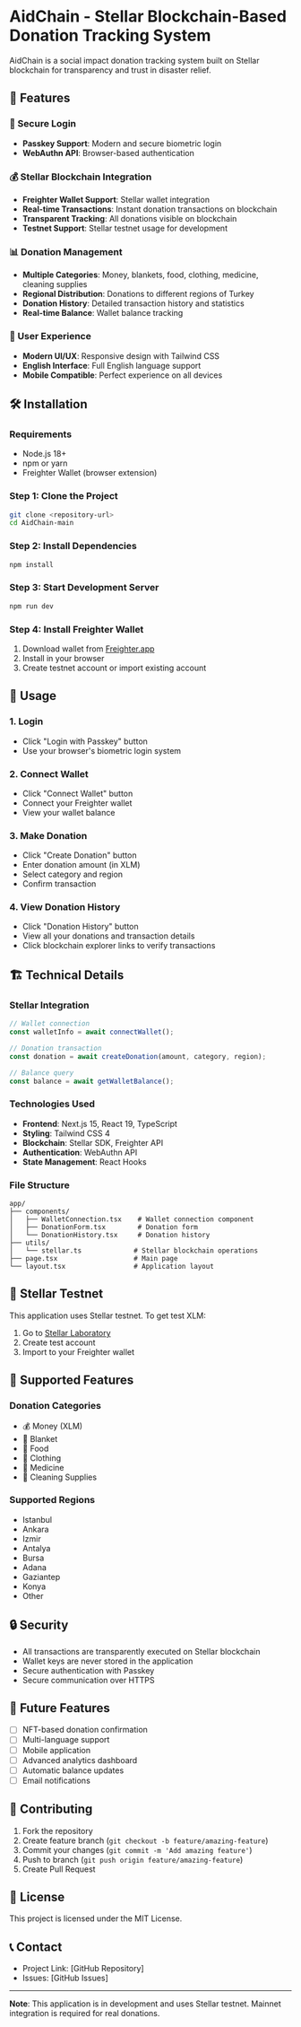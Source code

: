 # AidChain - Stellar Blockchain-Based Donation Tracking System

AidChain is a social impact donation tracking system built on Stellar blockchain for transparency and trust in disaster relief.

## 🚀 Features

### 🔐 Secure Login
- **Passkey Support**: Modern and secure biometric login
- **WebAuthn API**: Browser-based authentication

### 💰 Stellar Blockchain Integration
- **Freighter Wallet Support**: Stellar wallet integration
- **Real-time Transactions**: Instant donation transactions on blockchain
- **Transparent Tracking**: All donations visible on blockchain
- **Testnet Support**: Stellar testnet usage for development

### 📊 Donation Management
- **Multiple Categories**: Money, blankets, food, clothing, medicine, cleaning supplies
- **Regional Distribution**: Donations to different regions of Turkey
- **Donation History**: Detailed transaction history and statistics
- **Real-time Balance**: Wallet balance tracking

### 🎨 User Experience
- **Modern UI/UX**: Responsive design with Tailwind CSS
- **English Interface**: Full English language support
- **Mobile Compatible**: Perfect experience on all devices

## 🛠️ Installation

### Requirements
- Node.js 18+ 
- npm or yarn
- Freighter Wallet (browser extension)

### Step 1: Clone the Project
```bash
git clone <repository-url>
cd AidChain-main
```

### Step 2: Install Dependencies
```bash
npm install
```

### Step 3: Start Development Server
```bash
npm run dev
```

### Step 4: Install Freighter Wallet
1. Download wallet from [Freighter.app](https://www.freighter.app/)
2. Install in your browser
3. Create testnet account or import existing account

## 🔧 Usage

### 1. Login
- Click "Login with Passkey" button
- Use your browser's biometric login system

### 2. Connect Wallet
- Click "Connect Wallet" button
- Connect your Freighter wallet
- View your wallet balance

### 3. Make Donation
- Click "Create Donation" button
- Enter donation amount (in XLM)
- Select category and region
- Confirm transaction

### 4. View Donation History
- Click "Donation History" button
- View all your donations and transaction details
- Click blockchain explorer links to verify transactions

## 🏗️ Technical Details

### Stellar Integration
```typescript
// Wallet connection
const walletInfo = await connectWallet();

// Donation transaction
const donation = await createDonation(amount, category, region);

// Balance query
const balance = await getWalletBalance();
```

### Technologies Used
- **Frontend**: Next.js 15, React 19, TypeScript
- **Styling**: Tailwind CSS 4
- **Blockchain**: Stellar SDK, Freighter API
- **Authentication**: WebAuthn API
- **State Management**: React Hooks

### File Structure
```
app/
├── components/
│   ├── WalletConnection.tsx    # Wallet connection component
│   ├── DonationForm.tsx        # Donation form
│   └── DonationHistory.tsx     # Donation history
├── utils/
│   └── stellar.ts             # Stellar blockchain operations
├── page.tsx                   # Main page
└── layout.tsx                 # Application layout
```

## 🔗 Stellar Testnet

This application uses Stellar testnet. To get test XLM:

1. Go to [Stellar Laboratory](https://laboratory.stellar.org/#account-creator?network=testnet)
2. Create test account
3. Import to your Freighter wallet

## 📱 Supported Features

### Donation Categories
- 💰 Money (XLM)
- 🧸 Blanket
- 🍎 Food
- 👕 Clothing
- 💊 Medicine
- 🧽 Cleaning Supplies

### Supported Regions
- Istanbul
- Ankara
- Izmir
- Antalya
- Bursa
- Adana
- Gaziantep
- Konya
- Other

## 🔒 Security

- All transactions are transparently executed on Stellar blockchain
- Wallet keys are never stored in the application
- Secure authentication with Passkey
- Secure communication over HTTPS

## 🚀 Future Features

- [ ] NFT-based donation confirmation
- [ ] Multi-language support
- [ ] Mobile application
- [ ] Advanced analytics dashboard
- [ ] Automatic balance updates
- [ ] Email notifications

## 🤝 Contributing

1. Fork the repository
2. Create feature branch (`git checkout -b feature/amazing-feature`)
3. Commit your changes (`git commit -m 'Add amazing feature'`)
4. Push to branch (`git push origin feature/amazing-feature`)
5. Create Pull Request

## 📄 License

This project is licensed under the MIT License.

## 📞 Contact

- Project Link: [GitHub Repository]
- Issues: [GitHub Issues]

---

**Note**: This application is in development and uses Stellar testnet. Mainnet integration is required for real donations.
